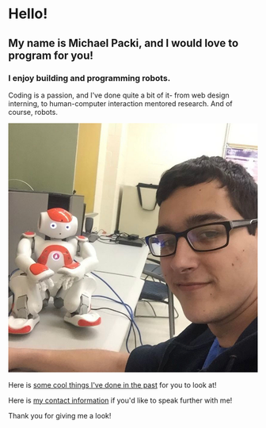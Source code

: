# Hello!
## My name is Michael Packi, and I would love to program for you!

### I enjoy building and programming robots.

  Coding is a passion, and I've done quite a bit of it- from web design interning, to human-computer interaction mentored research. And of course, robots.
  
  ![Alt text](/IMG_2056.png)

Here is [some cool things I've done in the past](https://mpacki59.github.io/about/info/) for you to look at!  

Here is [my contact information](https://mpacki59.github.io/about/contact/) if you'd like to speak further with me!  

Thank you for giving me a look!
